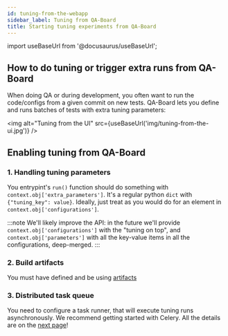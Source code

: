 ```yaml
---
id: tuning-from-the-webapp
sidebar_label: Tuning from QA-Board
title: Starting tuning experiments from QA-Board
---
```

import useBaseUrl from '@docusaurus/useBaseUrl';


## How to do tuning or trigger extra runs from QA-Board
When doing QA or during development, you often want to run the code/configs from a given commit on new tests. QA-Board lets you define and runs batches of tests with extra tuning parameters:

<img alt="Tuning from the UI" src={useBaseUrl('img/tuning-from-the-ui.jpg')} />

## Enabling tuning from QA-Board
### 1. Handling tuning parameters
You entrypint's `run()` function should do something with `context.obj['extra_parameters']`. It's a regular python `dict` with `{"tuning_key": value}`. Ideally, just treat as you would do for an element in `context.obj['configurations']`.

:::note
We'll likely improve the API: in the future we'll provide `context.obj['configurations']` with the "tuning on top", and `context.obj['parameters']` with all the key-value items in all the configurations, deep-merged.
:::

### 2. Build artifacts
You must have defined and be using [artifacts](/storage/artifacts)

### 3. Distributed task queue
You need to configure a task runner, that will execute tuning runs asynchronously. We recommend getting started with Celery. All the details are on the [next page](celery-integration)!
